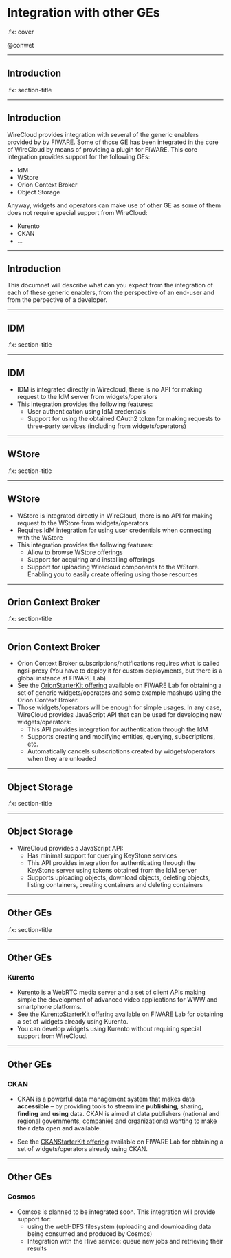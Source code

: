 # Integration with other GEs

.fx: cover

@conwet

---

## Introduction

.fx: section-title

---
<!-- SLIDE 3 -->
## Introduction

WireCloud provides integration with several of the generic enablers provided by
by FIWARE. Some of those GE has been integrated in the core of WireCloud by
means of providing a plugin for FIWARE. This core integration provides support
for the following GEs:

* IdM
* WStore
* Orion Context Broker
* Object Storage

Anyway, widgets and operators can make use of other GE as some of them does not
require special support from WireCloud:

* Kurento
* CKAN
* ...

---

## Introduction

This documnet will describe what can you expect from the integration of each of
these generic enablers, from the perspective of an end-user and from the
perpective of a developer.

---

## IDM

.fx: section-title

---
<!-- SLIDE 5 -->
## IDM

* IDM is integrated directly in Wirecloud, there is no API for making request to
  the IdM server from widgets/operators
* This integration provides the following features:
	- User authentication using IdM credentials
	- Support for using the obtained OAuth2 token for making requests to
      three-party services (including from widgets/operators)

---

## WStore

.fx: section-title

---
<!-- SLIDE 7 -->
## WStore

* WStore is integrated directly in WireCloud, there is no API for making request to the WStore from widgets/operators
* Requires IdM integration for using user credentials when connecting with the WStore
* This integration provides the following features:
	- Allow to browse WStore offerings
	- Support for acquiring and installing offerings
	- Support for uploading Wirecloud components to the WStore. Enabling you to easily create offering using those resources

---

## Orion Context Broker

.fx: section-title

---
<!-- SLIDE 9 -->
## Orion Context Broker

* Orion Context Broker subscriptions/notifications requires what is called
  ngsi-proxy (You have to deploy it for custom deployments, but there is a
  global instance at FIWARE Lab)
* See the [OrionStarterKit
  offering](https://store.lab.fiware.org/search/keyword/OrionStarterKit)
  available on FIWARE Lab for obtaining a set of generic widgets/operators and
  some example mashups using the Orion Context Broker.
* Those widgets/operators will be enough for simple usages. In any case,
  WireCloud provides JavaScript API that can be used for developing new
  widgets/operators:
	- This API provides integration for authentication through the IdM
	- Supports creating and modifying entities, querying, subscriptions, etc.
    - Automatically cancels subscriptions created by widgets/operators when they
      are unloaded

---

## Object Storage

.fx: section-title

---
<!-- SLIDE 11 -->
## Object Storage

* WireCloud provides a JavaScript API:
	- Has minimal support for querying KeyStone services
	- This API provides integration for authenticating through the KeyStone server using tokens obtained from the IdM server
	- Supports uploading objects, download objects, deleting objects, listing containers, creating containers and deleting containers

---

## Other GEs

.fx: section-title

---
<!-- SLIDE 13 -->
## Other GEs
### Kurento

* [Kurento](http://catalogue.fiware.org/enablers/stream-oriented-kurento) is a
  WebRTC media server and a set of client APIs making simple the development of
  advanced video applications for WWW and smartphone platforms.
* See the [KurentoStarterKit
  offering](https://store.lab.fiware.org/search/keyword/KurentoStarterKit)
  available on FIWARE Lab for obtaining a set of widgets already using Kurento.
* You can develop widgets using Kurento without requiring special support from
  WireCloud.

---

## Other GEs
### CKAN

* CKAN is a powerful data management system that makes data **accessible** – by
  providing tools to streamline **publishing**, sharing, **finding** and
  **using** data. CKAN is aimed at data publishers (national and regional
  governments, companies and organizations) wanting to make their data open and
  available.

* See the [CKANStarterKit
  offering](https://store.lab.fiware.org/search/keyword/CKANStarterKit)
  available on FIWARE Lab for obtaining a set of widgets/operators already using
  CKAN.

---

<!-- SLIDE 14 -->
## Other GEs
### Cosmos

* Comsos is planned to be integrated soon. This integration will provide support
  for:
	- using the webHDFS filesystem (uploading and downloading data being
      consumed and produced by Cosmos)
	- Integration with the Hive service: queue new jobs and retrieving their
      results
